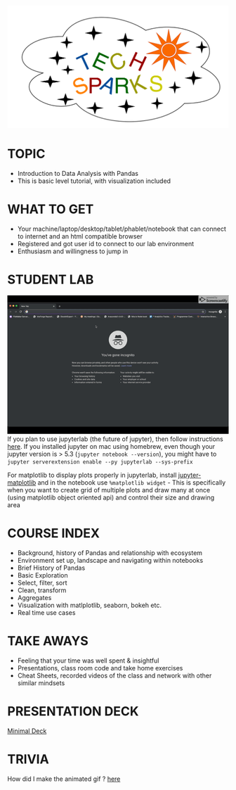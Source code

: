 ![TechSparks](Techsparks-TS-cloud-logo-new.png)
# TOPIC
- Introduction to Data Analysis with Pandas
- This is basic level tutorial, with visualization included

# WHAT TO GET
- Your machine/laptop/desktop/tablet/phablet/notebook that can connect to internet and an html compatible browser 
- Registered and got user id to connect to our lab environment
- Enthusiasm and willingness to jump in 

# STUDENT LAB
![Labs](techsparks_jupyterhub.gif)  
If you plan to use jupyterlab (the future of jupyter), then follow instructions [here](https://jupyterlab.readthedocs.io/en/stable/getting_started/installation.html). If you installed jupyter on mac using homebrew, even though your jupyter version is > 5.3 (`jupyter notebook --version`), you might have to `jupyter serverextension enable --py jupyterlab --sys-prefix`  

For matplotlib to display plots properly in jupyterlab, install [jupyter-matplotlib](https://github.com/matplotlib/jupyter-matplotlib) and in the notebook use `%matplotlib widget` - This is specifically when you want to create grid of multiple plots and draw many at once (using matplotlib object oriented api) and control their size and drawing area

# COURSE INDEX
- Background, history of Pandas and relationship with ecosystem
- Environment set up, landscape and navigating within notebooks
- Brief History of Pandas
- Basic Exploration
- Select, filter, sort
- Clean, transform 
- Aggregates
- Visualization with matlplotlib, seaborn, bokeh etc. 
- Real time use cases

# TAKE AWAYS
- Feeling that your time was well spent & insightful
- Presentations, class room code and take home exercises
- Cheat Sheets, recorded videos of the class and network with other similar mindsets

# PRESENTATION DECK
[Minimal Deck](https://slides.com/machzqcq/deck-2)

# TRIVIA
How did I make the animated gif ? [here](https://gist.github.com/paulirish/b6cf161009af0708315c)